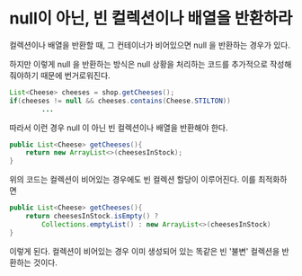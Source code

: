 # null이 아닌, 빈 컬렉션이나 배열을 반환하라

컬렉션이나 배열을 반환할 때, 그 컨테이너가 비어있으면 null 을 반환하는 경우가 있다.

하지만 이렇게 null 을 반환하는 방식은 null 상황을 처리하는 코드를 추가적으로 작성해줘야하기 때문에 번거로워진다.

```java
List<Cheese> cheeses = shop.getCheeses();
if(cheeses != null && cheeses.contains(Cheese.STILTON))
        ...
```

따라서 이런 경우 null 이 아닌 빈 컬렉션이나 배열을 반환해야 한다.

```java
public List<Cheese> getCheeses(){
    return new ArrayList<>(cheesesInStock);    
}
```

위의 코드는 컬렉션이 비어있는 경우에도 빈 컬렉션 할당이 이루어진다. 이를 최적화하면

```java
public List<Cheese> getCheeses(){
    return cheesesInStock.isEmpty() ? 
        Collections.emptyList() : new ArrayList<>(cheesesInStock)    
}
```

이렇게 된다. 컬렉션이 비어있는 경우 이미 생성되어 있는 똑같은 빈 '불변' 컬렉션을 반환하는 것이다.